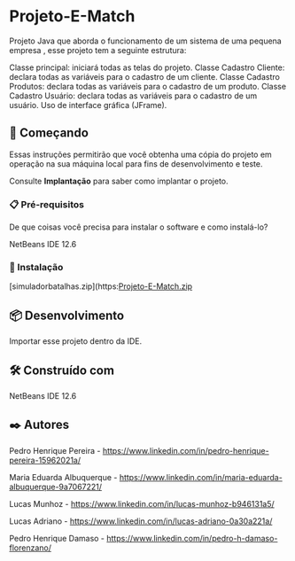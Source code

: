 # Projeto-E-Match

Projeto Java que aborda o funcionamento de um sistema de uma pequena empresa , esse projeto tem a seguinte estrutura:

Classe principal: iniciará todas as telas do projeto.
Classe Cadastro Cliente: declara todas as variáveis para o cadastro de um cliente. 
Classe Cadastro Produtos: declara todas as variáveis para o cadastro de um produto.
Classe Cadastro Usuário: declara todas as variáveis para o cadastro de um usuário.
Uso de interface gráfica (JFrame).

## 🚀 Começando

Essas instruções permitirão que você obtenha uma cópia do projeto em operação na sua máquina local para fins de desenvolvimento e teste.

Consulte **Implantação** para saber como implantar o projeto.

### 📋 Pré-requisitos

De que coisas você precisa para instalar o software e como instalá-lo?

NetBeans IDE 12.6

### 🔧 Instalação

[simuladorbatalhas.zip](https:[Projeto-E-Match.zip](https://github.com/PedroFlorenzano/Projeto-E-Match/files/8800883/Projeto-E-Match.zip)

## 📦 Desenvolvimento

Importar esse projeto dentro da IDE.

## 🛠️ Construído com

NetBeans IDE 12.6


## ✒️ Autores
Pedro Henrique Pereira - https://www.linkedin.com/in/pedro-henrique-pereira-15962021a/

Maria Eduarda Albuquerque - https://www.linkedin.com/in/maria-eduarda-albuquerque-9a7067221/

Lucas Munhoz - https://www.linkedin.com/in/lucas-munhoz-b946131a5/

Lucas Adriano - https://www.linkedin.com/in/lucas-adriano-0a30a221a/

Pedro Henrique Damaso - https://www.linkedin.com/in/pedro-h-damaso-florenzano/
